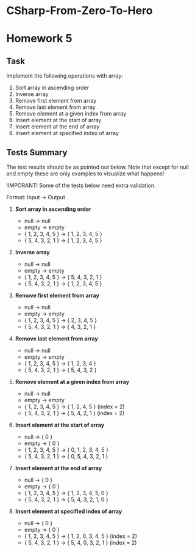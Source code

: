 # CSharp-From-Zero-To-Hero

# Homework 5

## Task
Implement the following operations with array:
1) Sort array in ascending order
2) Inverse array
3) Remove first element from array
4) Remove last element from array
5) Remove element at a given index from array
6) Insert element at the start of array
7) Insert element at the end of array
8) Insert element at specified index of array

## Tests Summary
The test results should be as pointed out below.
Note that except for null and empty these are only examples to visualize what happens!

!IMPORANT!
Some of the tests below need extra validation.

Format: Input -> Output


1) **Sort array in ascending order**
	* null -> null
	* empty -> empty
	* { 1, 2, 3, 4, 5 } -> { 1, 2, 3, 4, 5 }
	* { 5, 4, 3, 2, 1 } -> { 1, 2, 3, 4, 5 }

2) **Inverse array**
	* null -> null
	* empty -> empty
	* { 1, 2, 3, 4, 5 } -> { 5, 4, 3, 2, 1 }
	* { 5, 4, 3, 2, 1 } -> { 1, 2, 3, 4, 5 }

3) **Remove first element from array**
	* null -> null
	* empty -> empty
	* { 1, 2, 3, 4, 5 } -> { 2, 3, 4, 5 }
	* { 5, 4, 3, 2, 1 } -> { 4, 3, 2, 1 }

4) **Remove last element from array**
	* null -> null
	* empty -> empty
	* { 1, 2, 3, 4, 5 } -> { 1, 2, 3, 4 }
	* { 5, 4, 3, 2, 1 } -> { 5, 4, 3, 2 }

5) **Remove element at a given index from array**
	* null -> null
	* empty -> empty
	* { 1, 2, 3, 4, 5 } -> { 1, 2, 4, 5 }  (index = 2)
	* { 5, 4, 3, 2, 1 } -> { 5, 4, 2, 1 }  (index = 2)

6) **Insert element at the start of array**
	* null -> { 0 }
	* empty -> { 0 }
	* { 1, 2, 3, 4, 5 } -> { 0, 1, 2, 3, 4, 5 }
	* { 5, 4, 3, 2, 1 } -> { 0, 5, 4, 3, 2, 1 }

7) **Insert element at the end of array**
	* null -> { 0 }
	* empty -> { 0 }
	* { 1, 2, 3, 4, 5 } -> { 1, 2, 3, 4, 5, 0 }
	* { 5, 4, 3, 2, 1 } -> { 5, 4, 3, 2, 1, 0 }

8) **Insert element at specified index of array**
	* null -> { 0 }
	* empty -> { 0 }
	* { 1, 2, 3, 4, 5 } -> { 1, 2, 0, 3, 4, 5 }  (index = 2)
	* { 5, 4, 3, 2, 1 } -> { 5, 4, 0, 3, 2, 1 }  (index = 2)
